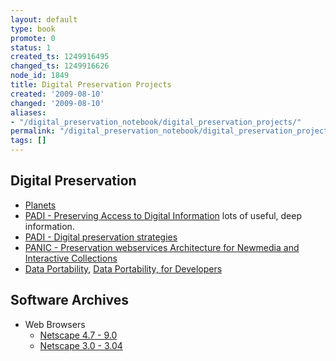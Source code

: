 ```yaml
---
layout: default
type: book
promote: 0
status: 1
created_ts: 1249916495
changed_ts: 1249916626
node_id: 1849
title: Digital Preservation Projects
created: '2009-08-10'
changed: '2009-08-10'
aliases:
- "/digital_preservation_notebook/digital_preservation_projects/"
permalink: "/digital_preservation_notebook/digital_preservation_projects/"
tags: []
---
```

Digital Preservation
--------------------

 - [Planets](http://www.planets-project.eu/)
 - [PADI - Preserving Access to Digital Information](http://www.nla.gov.au/padi/) lots of useful, deep information.
 - [PADI - Digital preservation strategies](http://www.nla.gov.au/padi/topics/18.html)
 - [PANIC - Preservation webservices Architecture for Newmedia and Interactive Collections](http://metadata.net/panic/)
 - [Data Portability](http://dataportability.org/), [Data Portability, for Developers](http://wiki.dataportability.org/display/dpmain/For+Developers)

Software Archives
-----------------

 * Web Browsers
   * [Netscape 4.7 - 9.0](http://browser.netscape.com/releases)
   * [Netscape 3.0 - 3.04](http://sillydog.org/narchive/full123.php)

